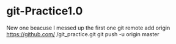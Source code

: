 # git-Practice1.0
New one beacuse I messed up the first one
git remote add origin https://github.com/       /git_practice.git
git push -u origin master
